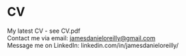 # CV
My latest CV - see CV.pdf  
Contact me via email: jamesdanieloreilly@gmail.com  
Message me on LinkedIn: linkedin.com/in/jamesdanieloreilly/
